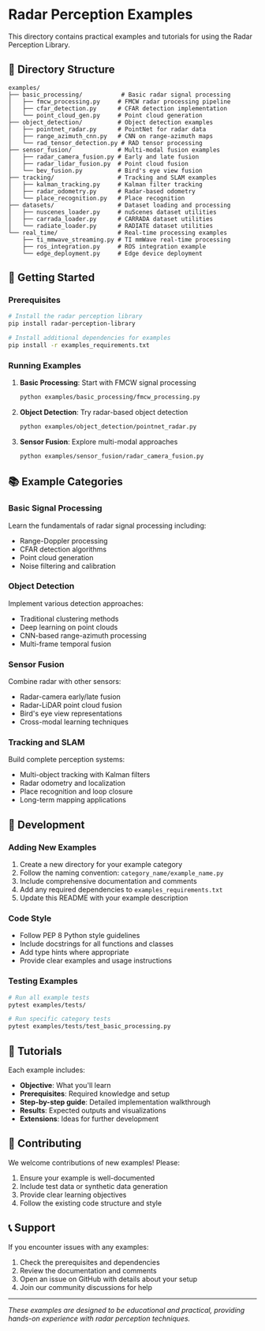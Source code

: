 # Radar Perception Examples

This directory contains practical examples and tutorials for using the Radar Perception Library.

## 📁 Directory Structure

```
examples/
├── basic_processing/           # Basic radar signal processing
│   ├── fmcw_processing.py     # FMCW radar processing pipeline
│   ├── cfar_detection.py      # CFAR detection implementation
│   └── point_cloud_gen.py     # Point cloud generation
├── object_detection/          # Object detection examples
│   ├── pointnet_radar.py      # PointNet for radar data
│   ├── range_azimuth_cnn.py   # CNN on range-azimuth maps
│   └── rad_tensor_detection.py # RAD tensor processing
├── sensor_fusion/             # Multi-modal fusion examples
│   ├── radar_camera_fusion.py # Early and late fusion
│   ├── radar_lidar_fusion.py  # Point cloud fusion
│   └── bev_fusion.py          # Bird's eye view fusion
├── tracking/                  # Tracking and SLAM examples
│   ├── kalman_tracking.py     # Kalman filter tracking
│   ├── radar_odometry.py      # Radar-based odometry
│   └── place_recognition.py   # Place recognition
├── datasets/                  # Dataset loading and processing
│   ├── nuscenes_loader.py     # nuScenes dataset utilities
│   ├── carrada_loader.py      # CARRADA dataset utilities
│   └── radiate_loader.py      # RADIATE dataset utilities
└── real_time/                 # Real-time processing examples
    ├── ti_mmwave_streaming.py # TI mmWave real-time processing
    ├── ros_integration.py     # ROS integration example
    └── edge_deployment.py     # Edge device deployment
```

## 🚀 Getting Started

### Prerequisites

```bash
# Install the radar perception library
pip install radar-perception-library

# Install additional dependencies for examples
pip install -r examples_requirements.txt
```

### Running Examples

1. **Basic Processing**: Start with FMCW signal processing

   ```bash
   python examples/basic_processing/fmcw_processing.py
   ```

2. **Object Detection**: Try radar-based object detection

   ```bash
   python examples/object_detection/pointnet_radar.py
   ```

3. **Sensor Fusion**: Explore multi-modal approaches

   ```bash
   python examples/sensor_fusion/radar_camera_fusion.py
   ```

## 📚 Example Categories

### Basic Signal Processing

Learn the fundamentals of radar signal processing including:

- Range-Doppler processing
- CFAR detection algorithms
- Point cloud generation
- Noise filtering and calibration

### Object Detection

Implement various detection approaches:

- Traditional clustering methods
- Deep learning on point clouds
- CNN-based range-azimuth processing
- Multi-frame temporal fusion

### Sensor Fusion

Combine radar with other sensors:

- Radar-camera early/late fusion
- Radar-LiDAR point cloud fusion
- Bird's eye view representations
- Cross-modal learning techniques

### Tracking and SLAM

Build complete perception systems:

- Multi-object tracking with Kalman filters
- Radar odometry and localization
- Place recognition and loop closure
- Long-term mapping applications

## 🔧 Development

### Adding New Examples

1. Create a new directory for your example category
2. Follow the naming convention: `category_name/example_name.py`
3. Include comprehensive documentation and comments
4. Add any required dependencies to `examples_requirements.txt`
5. Update this README with your example description

### Code Style

- Follow PEP 8 Python style guidelines
- Include docstrings for all functions and classes
- Add type hints where appropriate
- Provide clear examples and usage instructions

### Testing Examples

```bash
# Run all example tests
pytest examples/tests/

# Run specific category tests
pytest examples/tests/test_basic_processing.py
```

## 📖 Tutorials

Each example includes:

- **Objective**: What you'll learn
- **Prerequisites**: Required knowledge and setup
- **Step-by-step guide**: Detailed implementation walkthrough
- **Results**: Expected outputs and visualizations
- **Extensions**: Ideas for further development

## 🤝 Contributing

We welcome contributions of new examples! Please:

1. Ensure your example is well-documented
2. Include test data or synthetic data generation
3. Provide clear learning objectives
4. Follow the existing code structure and style

## 📞 Support

If you encounter issues with any examples:

1. Check the prerequisites and dependencies
2. Review the documentation and comments
3. Open an issue on GitHub with details about your setup
4. Join our community discussions for help

---

*These examples are designed to be educational and practical, providing hands-on experience with radar perception techniques.*
